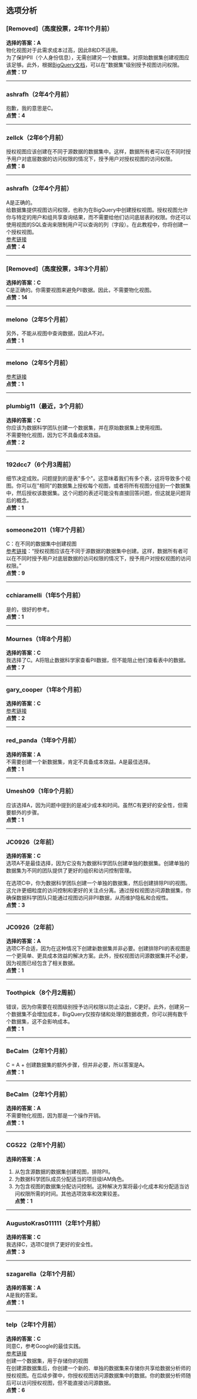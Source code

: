 ## 选项分析

### [Removed]（高度投票，2年11个月前）
**选择的答案：A**    
物化视图对于此需求成本过高，因此B和D不适用。    
为了保护PII（个人身份信息），无需创建另一个数据集。对原始数据集创建视图应该足够。此外，根据[BigQuery文档](https://cloud.google.com/bigquery/docs/view-access-controls)，可以在"数据集"级别授予视图访问权限。  
**点赞：17**

---

### ashrafh（2年4个月前）  
抱歉，我的意思是C。  
**点赞：4**

---

### zellck（2年6个月前）  
授权视图应该创建在不同于源数据的数据集中。这样，数据所有者可以在不同时授予用户对底层数据的访问权限的情况下，授予用户对授权视图的访问权限。  
**点赞：8**

---

### ashrafh（2年4个月前）  
A是正确的。    
给数据集提供视图访问权限，也称为在BigQuery中创建授权视图。授权视图允许你与特定的用户和组共享查询结果，而不需要给他们访问底层表的权限。你还可以使用视图的SQL查询来限制用户可以查询的列（字段）。在此教程中，你将创建一个授权视图。  
[参考链接](https://cloud.google.com/bigquery/docs/share-access-views)  
**点赞：4**

---

### [Removed]（高度投票，3年3个月前）
**选择的答案：C**    
C是正确的。你需要视图来避免PII数据。因此，不需要物化视图。  
**点赞：14**

---

### melono（2年5个月前）  
另外，不能从视图中查询数据，因此A不对。  
**点赞：1**

---

### melono（2年5个月前）
[参考链接](https://cloud.google.com/bigquery/docs/share-access-views)  
**点赞：1**

---

### plumbig11（最近，3个月前）
**选择的答案：C**    
你应该为数据科学团队创建一个数据集，并在原始数据集上使用视图。    
不需要物化视图，因为它不具备成本效益。  
**点赞：2**

---

### 192dcc7（6个月3周前）  
细节决定成败。问题提到的是表"多个"。这意味着我们有多个表，这将导致多个视图。你可以在"相同"的数据集上授权每个视图，或者将所有视图分组到一个数据集中，然后授权该数据集。这个问题的表述可能没有直接回答问题，但这就是问题背后的概念。  
**点赞：1**

---

### someone2011（1年7个月前）  
C：在不同的数据集中创建视图  
[参考链接](https://cloud.google.com/bigquery/docs/share-access-views)：“授权视图应该在不同于源数据的数据集中创建。这样，数据所有者可以在不同时授予用户对底层数据的访问权限的情况下，授予用户对授权视图的访问权限。”  
**点赞：9**

---

### cchiaramelli（1年5个月前）  
是的，很好的参考。  
**点赞：1**

---

### Mournes（1年8个月前）
**选择的答案：C**    
我选择了C。A将阻止数据科学家查看PII数据，但不能阻止他们查看表中的数据。  
**点赞：7**

---

### gary_cooper（1年8个月前）
**选择的答案：C**  
[参考链接](https://cloud.google.com/bigquery/docs/share-access-views#create_a_dataset_where_you_can_store_your_view)  
**点赞：2**

---

### red_panda（1年9个月前）
**选择的答案：A**    
不需要创建一个新数据集，肯定不具备成本效益。A是最佳选择。  
**点赞：1**

---

### Umesh09（1年9个月前）  
应该选择A，因为问题中提到的是减少成本和时间。虽然C有更好的安全性，但需要额外的步骤。  
**点赞：1**

---

### JC0926（2年前）
**选择的答案：C**    
选项A不是最佳选择，因为它没有为数据科学团队创建单独的数据集。创建单独的数据集为不同的团队提供了更好的组织和访问控制管理。
  
在选项C中，你为数据科学团队创建一个单独的数据集，然后创建排除PII的视图。这允许更细粒度的访问控制和更好的关注点分离。通过授权视图访问源数据集，你确保数据科学团队只能通过视图访问非PII数据，从而维护隐私和合规性。  
**点赞：3**

---

### JC0926（2年前）
**选择的答案：A**    
选项C不合适，因为在这种情况下创建新数据集并非必要。创建排除PII的表视图是一个更简单、更具成本效益的解决方案。此外，授权视图访问源数据集并不必要，因为视图已经包含了相关数据。  
**点赞：1**

---

### Toothpick（8个月2周前）  
错误，因为你需要在视图级别授予访问权限以防止溢出，C更好。此外，创建另一个数据集不会增加成本，BigQuery仅按存储和处理的数据收费，你可以拥有数千个数据集，这不会影响成本。  
**点赞：1**

---

### BeCalm（2年1个月前）  
C = A + 创建数据集的额外步骤，但并非必要，所以答案是A。  
**点赞：1**

---

### BeCalm（2年1个月前）
**选择的答案：A**    
不需要物化视图，因为那是一个操作开销。  
**点赞：1**

---

### CGS22（2年1个月前）
**选择的答案：A**    
1. 从包含源数据的数据集创建视图，排除PII。    
2. 为数据科学团队成员分配适当的项目级IAM角色。    
3. 为包含视图的数据集分配访问控制。这种解决方案将最小化成本和分配适当访问权限所需的时间。其他选项效率和效果较差。  
**点赞：1**

---

### AugustoKras011111（2年1个月前）
**选择的答案：C**    
我选择C，选项C提供了更好的安全性。  
**点赞：3**

---

### szagarella（2年1个月前）
**选择的答案：A**    
A是我的答案。  
**点赞：1**

---

### telp（2年1个月前）
**选择的答案：C**    
同意C，参考Google的最佳实践。  
[参考链接](https://cloud.google.com/bigquery/docs/share-access-views#create_a_dataset_where_you_can_store_your_view)    
创建一个数据集，用于存储你的视图    
在创建源数据集后，你创建一个新的、单独的数据集来存储你共享给数据分析师的授权视图。在后续步骤中，你授权视图访问源数据集中的数据。你的数据分析师随后可以访问授权视图，但不能直接访问源数据。  
**点赞：6**
